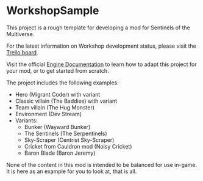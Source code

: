 # WorkshopSample
This project is a rough template for developing a mod for Sentinels of the Multiverse.

For the latest information on Workshop development status, please visit the [Trello board](https://trello.com/b/vYBMImbg/sotm-workshop).

Visit the official [Engine Documentation](https://docs.google.com/document/d/e/2PACX-1vRvUNq-KAWwLdvQmhjpFp-dC6s7ZJqogQJFIFfCZrhJ6_kuS9yi5KG-OmEU3g2NqsB0zkMS0KPtTC5V/pub) to learn how to adapt this project for your mod, or to get started from scratch.

The project includes the following examples:

- Hero (Migrant Coder) with variant
- Classic villain (The Baddies) with variant
- Team villain (The Hug Monster)
- Environment (Dev Stream)
- Variants:
  - Bunker (Wayward Bunker)
  - The Sentinels (The Serpentinels)
  - Sky-Scraper (Centrist Sky-Scraper)
  - Cricket from Cauldron mod (Noisy Cricket)
  - Baron Blade (Baron Jeremy)

None of the content in this mod is intended to be balanced for use in-game. It is here as an example for you to look at, that is all.
